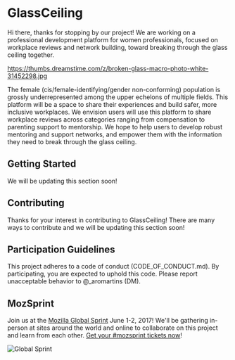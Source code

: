 # GlassCeiling

Hi there,
thanks for stopping by our project! 
We are working on a professional development platform for women professionals, focused on workplace reviews and network building, toward breaking through the glass ceiling together.

https://thumbs.dreamstime.com/z/broken-glass-macro-photo-white-31452298.jpg

The female (cis/female-identifying/gender non-conforming) population is grossly underrepresented among the upper echelons of multiple fields. This platform will be a space to share their experiences and build safer, more inclusive workplaces. We envision users will use this platform to share workplace reviews across categories ranging from compensation to parenting support to mentorship. We hope to help users to develop robust mentoring and support networks, and empower them with the information they need to break through the glass ceiling.

## Getting Started

We will be updating this section soon!

## Contributing

Thanks for your interest in contributing to GlassCeiling! 
There are many ways to contribute and we will be updating this section soon! 

## Participation Guidelines

This project adheres to a code of conduct (CODE_OF_CONDUCT.md). By participating, you are expected to uphold this code. Please report unacceptable behavior to @_aromartins (DM).

## MozSprint

Join us at the [Mozilla Global Sprint](http://mozilla.github.io/global-sprint/) June 1-2, 2017! We'll be gathering in-person at sites around the world and online to collaborate on this project and learn from each other. [Get your #mozsprint tickets now](http://mozilla.github.io/global-sprint/)!

![Global Sprint](https://cloud.githubusercontent.com/assets/617994/24632585/b2b07dcc-1892-11e7-91cf-f9e473187cf7.png)
